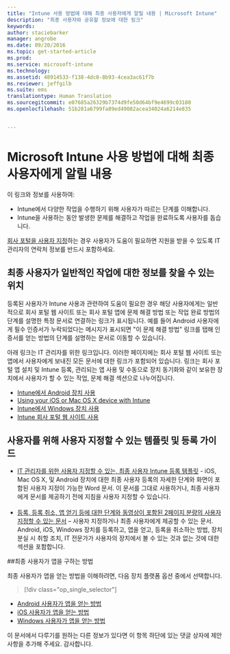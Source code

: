 ```yaml
---
title: "Intune 사용 방법에 대해 최종 사용자에게 알릴 내용 | Microsoft Intune"
description: "최종 사용자와 공유할 정보에 대한 링크"
keywords: 
author: staciebarker
manager: angrobe
ms.date: 09/20/2016
ms.topic: get-started-article
ms.prod: 
ms.service: microsoft-intune
ms.technology: 
ms.assetid: 48914533-f138-4dc0-8b93-4cea3ac61f7b
ms.reviewer: jeffgilb
ms.suite: ems
translationtype: Human Translation
ms.sourcegitcommit: e07685a26329b7374d9fe50d64bf9e4699c03180
ms.openlocfilehash: 51b281a6799fa89ed49082acea34024a6214e835


---
```




# Microsoft Intune 사용 방법에 대해 최종 사용자에게 알릴 내용

이 링크와 정보를 사용하여:

- Intune에서 다양한 작업을 수행하기 위해 사용자가 따르는 단계를 이해합니다.
- Intune을 사용하는 동안 발생한 문제를 해결하고 작업을 완료하도록 사용자를 돕습니다.

[회사 포털을 사용자 지정](/Intune/get-started/start-with-a-paid-subscription-to-microsoft-intune-step-7)하는 경우 사용자가 도움이 필요하면 지원을 받을 수 있도록 IT 관리자의 연락처 정보를 반드시 포함하세요.


## 최종 사용자가 일반적인 작업에 대한 정보를 찾을 수 있는 위치

등록된 사용자가 Intune 사용과 관련하여 도움이 필요한 경우 해당 사용자에게는 일반적으로 회사 포털 웹 사이트 또는 회사 포털 앱에 문제 해결 방법 또는 작업 완료 방법의 단계를 설명한 특정 문서로 연결하는 링크가 표시됩니다. 예를 들어 Android 사용자에게 필수 인증서가 누락되었다는 메시지가 표시되면 "이 문제 해결 방법" 링크를 탭해 인증서를 얻는 방법의 단계를 설명하는 문서로 이동할 수 있습니다. 

아래 링크는 IT 관리자를 위한 링크입니다. 이러한 페이지에는 회사 포털 웹 사이트 또는 앱에서 사용자에게 보내진 모든 문서에 대한 링크가 포함되어 있습니다. 링크는 회사 포털 앱 설치 및 Intune 등록, 관리되는 앱 사용 및 수동으로 장치 동기화와 같이 보유한 장치에서 사용자가 할 수 있는 작업, 문제 해결 섹션으로 나누어집니다.

- [Intune에서 Android 장치 사용](/Intune/EndUser/using-your-android-device-with-intune)
- [Using your iOS or Mac OS X device with Intune](/Intune/EndUser/using-your-ios-or-mac-os-x-device-with-intune)
- [Intune에서 Windows 장치 사용](/Intune/EndUser/using-your-windows-device-with-intune)
- [Intune 회사 포털 웹 사이트 사용](/Intune/EndUser/using-the-intune-company-portal-website)


## 사용자를 위해 사용자 지정할 수 있는 템플릿 및 등록 가이드

- [IT 관리자를 위한 사용자 지정할 수 있는, 최종 사용자 Intune 등록 템플릿](https://gallery.technet.microsoft.com/End-user-Intune-enrollment-55dfd64a) - iOS, Mac OS X, 및 Android 장치에 대한 최종 사용자 등록의 자세한 단계와 화면이 포함된 사용자 지정이 가능한 Word 문서. 이 문서를 그대로 사용하거나, 최종 사용자에게 문서를 제공하기 전에 지침을 사용자 지정할 수 있습니다.</br></br>
- [등록, 등록 취소, 앱 얻기 등에 대한 단계와 동영상이 포함된 2페이지 분량의 사용자 지정할 수 있는 문서](https://gallery.technet.microsoft.com/Intune-End-User-Enrollment-3a0c9b0c#content) – 사용자 지정하거나 최종 사용자에게 제공할 수 있는 문서. Android, iOS, Windows 장치를 등록하고, 앱을 얻고, 등록을 취소하는 방법, 장치 분실 시 취할 조치, IT 전문가가 사용자의 장치에서 볼 수 있는 것과 없는 것에 대한 섹션을 포함합니다.

##최종 사용자가 앱을 구하는 방법

최종 사용자가 앱을 얻는 방법을 이해하려면, 다음 장치 플랫폼 옵션 중에서 선택합니다.

> [!div class="op_single_selector"]
- [Android 사용자가 앱을 얻는 방법](how-your-android-users-get-their-apps.md)
- [iOS 사용자가 앱을 얻는 방법](how-your-ios-users-get-their-apps.md)
- [Windows 사용자가 앱을 얻는 방법](how-your-windows-users-get-their-apps.md)



이 문서에서 다루기를 원하는 다른 정보가 있다면 이 항목 하단에 있는 댓글 상자에 제안 사항을 추가해 주세요. 감사합니다.



<!--HONumber=Sep16_HO3-->



